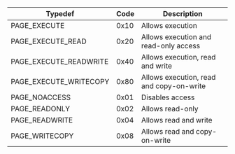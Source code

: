 
| Typedef                | Code | Description                              |
| ---------------------- | ---- | ---------------------------------------- |
| PAGE_EXECUTE           | 0x10 | Allows execution                         |
| PAGE_EXECUTE_READ      | 0x20 | Allows execution and read-only access    |
| PAGE_EXECUTE_READWRITE | 0x40 | Allows execution, read and write         |
| PAGE_EXECUTE_WRITECOPY | 0x80 | Allows execution, read and copy-on-write |
| PAGE_NOACCESS          | 0x01 | Disables access                          |
| PAGE_READONLY          | 0x02 | Allows read-only                         |
| PAGE_READWRITE         | 0x04 | Allows read and write                    |
| PAGE_WRITECOPY         | 0x08 | Allows read and copy-on-write            |
